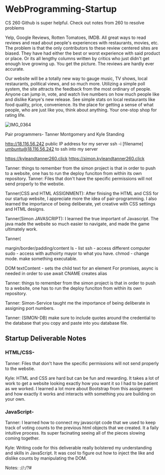 # WebProgramming-Startup
CS 260 
Github is super helpful. 
Check out notes from 260 to resolve problems

Yelp, Google Reviews, Rotten Tomatoes, IMDB. All great ways to read reviews and read about people's experiences with restaurants, movies, etc. The problem is that the only contributors to these review centered sites are biased. They have had either the best or worst experience with said product or place. Or its all lengthy columns written by critics who just didn't get enough love growing up. You get the picture. The reviews are hardly ever accurate.

Our website will be a totally new way to gauge music, TV shows, local restaurants, political views, and so much more. Utilizing a simple poll system, the site attracts the feedback from the most ordinary of people. Anyone can jump in, vote, and watch live numbers on how much people like and dislike Kanye's new release. See simple stats on local restaurants like food quality, price, convenience. Its the place for getting a sense of what people, who are just like you, think about anything. Your one-stop shop for rating life.


![IMG_0364](https://user-images.githubusercontent.com/99853592/215228985-48227197-7321-4fe0-974e-05986643e104.jpg)




Pair programmers- Tanner Montgomery and Kyle Standing




http://18.116.56.242  public IP address for my server
ssh -i [filename] umbuntu@18.116.56.242 to ssh into my server

https://kyleandtanner260.click
https://simon.kyleandtanner260.click

Tanner: things to remember from the simon project is that in order to push to a website, one has to run the deploy funciton from within its own repository. 
Tanner: Files that don't have the specific permissions will not send properly to the webstie. 


Tanner(CSS and HTML ASSIGNMENT): After finising the HTML and CSS for our startup website, I appreciate more the idea of pair-programming. I also learned the importance of being deliberate, yet creative with CSS settings and HTML designs. 


Tanner(Simon JAVASCRIPT): I learned the true important of Javascript. The java made the website so much easier to navigate, and made the game ultimately work. 

Tanner(


margin/border/padding/content
ls - list
ssh - access different computer
sudo - access with authoirty mayor to what you have. 
chmod - change mode. make something executable. 

DOM textContent - sets the child text for an element
For promises, async is needed in order to use await
CNAME creates alias

Tanner: things to remember from the simon project is that in order to push to a website, one has to run the deploy funciton from within its own repository.

Tanner: Simon-Service taught me the importance of being deliberate in assigning port numbers. 

Tanner: (SIMON-DB) make sure to include quotes around the credential to the database that you copy and paste into you database file. 
## Startup Deliverable Notes 
### HTML/CSS-
Tanner: Files that don't have the specific permissions will not send properly to the webstie.  
  
Kyle: HTML and CSS are hard but can be fun and rewarding. It takes a lot of work to get a website looking exactly how you want it so I had to be patient as we worked. I learned a lot more about Bootstrap from this assignment and how exactly it works and interacts with something you are building on your own.

### JavaScript-  
Tanner: I learned how to connect my javascript code that we used to keep track of voting counts to the previous html objects that we created. It a faily intuitive process. Its super facinating seeing all of the pieces slowing coming together.  
  
Kyle: Writing code for this deliverable really bolstered my understanding and skills in JavaScript. It was cool to figure out how to inject the like and dislike counts by manipulating the DOM.




Notes:
<scheme>://<domain name>:<port>/<path>?<parameters>#<anchor>

